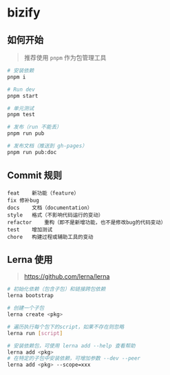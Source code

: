# bizify

## 如何开始

> 推荐使用 `pnpm` 作为包管理工具

```bash
# 安装依赖
pnpm i

# Run dev
pnpm start

# 单元测试
pnpm test

# 发布（run 不能丢）
pnpm run pub

# 发布文档（推送到 gh-pages）
pnpm run pub:doc
```

## Commit 规则

```
feat	新功能（feature）
fix	修补bug
docs	文档（documentation）
style	格式（不影响代码运行的变动）
refactor	重构（即不是新增功能，也不是修改bug的代码变动）
test	增加测试
chore	构建过程或辅助工具的变动
```

## Lerna 使用

> https://github.com/lerna/lerna

```bash
# 初始化依赖（包含子包）和链接跨包依赖
lerna bootstrap

# 创建一个子包
lerna create <pkg>

# 遍历执行每个包下的script，如果不存在则忽略
lerna run [script]

# 安装依赖包，可使用 lerna add --help 查看帮助
lerna add <pkg>
# 在特定的子包中安装依赖，可增加参数 --dev --peer
lerna add <pkg> --scope=xxx
```
